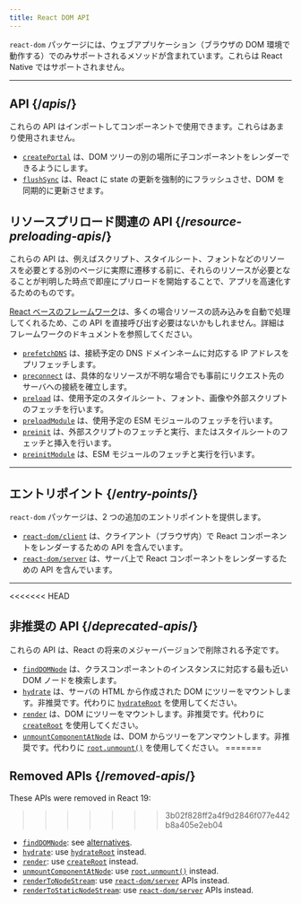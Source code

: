 ```yaml
---
title: React DOM API
---
```


<Intro>

`react-dom` パッケージには、ウェブアプリケーション（ブラウザの DOM 環境で動作する）でのみサポートされるメソッドが含まれています。これらは React Native ではサポートされません。

</Intro>

---

## API {/*apis*/}

これらの API はインポートしてコンポーネントで使用できます。これらはあまり使用されません。

* [`createPortal`](/reference/react-dom/createPortal) は、DOM ツリーの別の場所に子コンポーネントをレンダーできるようにします。
* [`flushSync`](/reference/react-dom/flushSync) は、React に state の更新を強制的にフラッシュさせ、DOM を同期的に更新させます。

## リソースプリロード関連の API {/*resource-preloading-apis*/}

これらの API は、例えばスクリプト、スタイルシート、フォントなどのリソースを必要とする別のページに実際に遷移する前に、それらのリソースが必要となることが判明した時点で即座にプリロードを開始することで、アプリを高速化するためのものです。

[React ベースのフレームワーク](/learn/start-a-new-react-project)は、多くの場合リソースの読み込みを自動で処理してくれるため、この API を直接呼び出す必要はないかもしれません。詳細はフレームワークのドキュメントを参照してください。

* [`prefetchDNS`](/reference/react-dom/prefetchDNS) は、接続予定の DNS ドメインネームに対応する IP アドレスをプリフェッチします。
* [`preconnect`](/reference/react-dom/preconnect) は、具体的なリソースが不明な場合でも事前にリクエスト先のサーバへの接続を確立します。
* [`preload`](/reference/react-dom/preload) は、使用予定のスタイルシート、フォント、画像や外部スクリプトのフェッチを行います。
* [`preloadModule`](/reference/react-dom/preloadModule) は、使用予定の ESM モジュールのフェッチを行います。
* [`preinit`](/reference/react-dom/preinit) は、外部スクリプトのフェッチと実行、またはスタイルシートのフェッチと挿入を行います。
* [`preinitModule`](/reference/react-dom/preinitModule) は、ESM モジュールのフェッチと実行を行います。

---

## エントリポイント {/*entry-points*/}

`react-dom` パッケージは、2 つの追加のエントリポイントを提供します。

* [`react-dom/client`](/reference/react-dom/client) は、クライアント（ブラウザ内）で React コンポーネントをレンダーするための API を含んでいます。
* [`react-dom/server`](/reference/react-dom/server) は、サーバ上で React コンポーネントをレンダーするための API を含んでいます。

---

<<<<<<< HEAD
## 非推奨の API {/*deprecated-apis*/}

<Deprecated>

これらの API は、React の将来のメジャーバージョンで削除される予定です。

</Deprecated>

* [`findDOMNode`](/reference/react-dom/findDOMNode) は、クラスコンポーネントのインスタンスに対応する最も近い DOM ノードを検索します。
* [`hydrate`](/reference/react-dom/hydrate) は、サーバの HTML から作成された DOM にツリーをマウントします。非推奨です。代わりに [`hydrateRoot`](/reference/react-dom/client/hydrateRoot) を使用してください。
* [`render`](/reference/react-dom/render) は、DOM にツリーをマウントします。非推奨です。代わりに [`createRoot`](/reference/react-dom/client/createRoot) を使用してください。
* [`unmountComponentAtNode`](/reference/react-dom/unmountComponentAtNode) は、DOM からツリーをアンマウントします。非推奨です。代わりに [`root.unmount()`](/reference/react-dom/client/createRoot#root-unmount) を使用してください。
=======
## Removed APIs {/*removed-apis*/}

These APIs were removed in React 19:
>>>>>>> 3b02f828ff2a4f9d2846f077e442b8a405e2eb04

* [`findDOMNode`](https://18.react.dev/reference/react-dom/findDOMNode): see [alternatives](https://18.react.dev/reference/react-dom/findDOMNode#alternatives).
* [`hydrate`](https://18.react.dev/reference/react-dom/hydrate): use [`hydrateRoot`](/reference/react-dom/client/hydrateRoot) instead.
* [`render`](https://18.react.dev/reference/react-dom/render): use [`createRoot`](/reference/react-dom/client/createRoot) instead.
* [`unmountComponentAtNode`](/reference/react-dom/unmountComponentAtNode): use [`root.unmount()`](/reference/react-dom/client/createRoot#root-unmount) instead.
* [`renderToNodeStream`](https://18.react.dev/reference/react-dom/server/renderToNodeStream): use [`react-dom/server`](/reference/react-dom/server) APIs instead.
* [`renderToStaticNodeStream`](https://18.react.dev/reference/react-dom/server/renderToStaticNodeStream): use [`react-dom/server`](/reference/react-dom/server) APIs instead.
